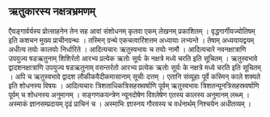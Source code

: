 ## ऋतुकारस्य नक्षत्रभ्रमणम्

एैयङ्गार्वर्यस्य प्रोत्साहनेन तेन सह आवां संशोधनम् कृतवा एकम् लेखनम् प्रकाशितम् ।
वृद्धगार्गीयज्योतिषम् इति कशचन मुख्य प्राचीनग्रन्थः ।
तस्मिन् ग्रन्थे एकचत्वारिंशत्तम अध्यायाः लभ्यन्ते ।
तेषाम् अध्ययायद्वयम् अधीत्य तयोः कालयोः निर्धारिते ।
आदित्यचारः ऋतुस्वभावः च तयोः नामौ ।
आदित्यचारे नवनक्षात्राणि उपयुज्य षडऋतुनाम् शिशिर्रतो आरभ्य प्रत्येक ऋतोः सूर्यः के नक्षत्रे मध्ये चरति इति सूचितम् ।
ऋतुस्वभावे द्वादशनक्षात्राणि उपयुज्य षडऋतुनाम् वसन्तर्रतो आरभ्य प्रत्येक ऋतोः सूर्यः के नक्षत्रे मध्ये चरति इति सूचितम् ।
अपि च ऋतुस्वभावे द्वादश लौकीकवैदीकमासानाम् सूचीः दत्तम् ।
एतानि संव्यूहाः पूर्वे कस्मिन् काले शक्यते इति शोधनस्य विषयः ।
आदित्यचारः त्रिशताधिकत्रिसहस्रवर्षाणि पूर्वम् ऋतुस्वभावः त्रिशतन्यूनत्रिसहस्रवर्षाणि पूर्वम् च शोधनस्य अनुमानम्  ।
सङ्गणकयन्त्रेण न्यूनदोषेण विश्लेषेण एतस्य कालस्य अनुमानम् लब्ध्म् ।
अस्माकं ज्ञानसम्प्रदायम् दृढं प्राचिनं च ।
अस्माभिः ज्ञास्नय गौरवस्य च वर्धनार्थम् निश्चयेन अधीतव्यम् ।
